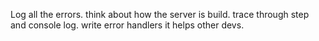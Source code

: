 Log all the errors. 
think about how the server is build.
trace through step and console log. 
write error handlers it helps other devs.